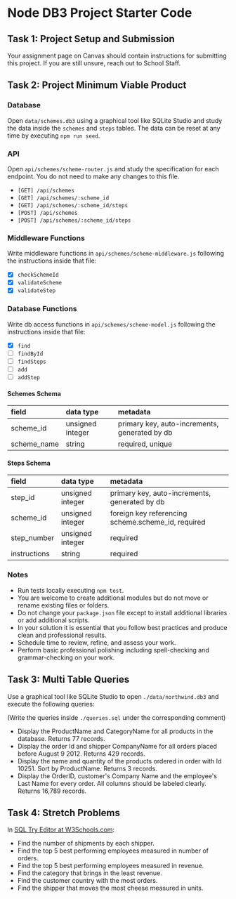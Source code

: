 # Node DB3 Project Starter Code

## Task 1: Project Setup and Submission

Your assignment page on Canvas should contain instructions for submitting this project. If you are still unsure, reach out to School Staff.

## Task 2: Project Minimum Viable Product

### Database

Open `data/schemes.db3` using a graphical tool like SQLite Studio and study the data inside the `schemes` and `steps` tables. The data can be reset at any time by executing `npm run seed`.

### API

Open `api/schemes/scheme-router.js` and study the specification for each endpoint. You do not need to make any changes to this file.

- `[GET] /api/schemes`
- `[GET] /api/schemes/:scheme_id`
- `[GET] /api/schemes/:scheme_id/steps`
- `[POST] /api/schemes`
- `[POST] /api/schemes/:scheme_id/steps`

### Middleware Functions

Write middleware functions in `api/schemes/scheme-middleware.js` following the instructions inside that file:

- [x] `checkSchemeId`
- [x] `validateScheme`
- [x] `validateStep`

### Database Functions

Write db access functions in `api/schemes/scheme-model.js` following the instructions inside that file:

- [x] `find`
- [ ] `findById`
- [ ] `findSteps`
- [ ] `add`
- [ ] `addStep`

#### Schemes Schema

| field       | data type        | metadata                                      |
| :---------- | :--------------- | :-------------------------------------------- |
| scheme_id   | unsigned integer | primary key, auto-increments, generated by db |
| scheme_name | string           | required, unique                              |

#### Steps Schema

| field        | data type        | metadata                                           |
| :----------- | :--------------- | :------------------------------------------------- |
| step_id      | unsigned integer | primary key, auto-increments, generated by db      |
| scheme_id    | unsigned integer | foreign key referencing scheme.scheme_id, required |
| step_number  | unsigned integer | required                                           |
| instructions | string           | required                                           |

### Notes

- Run tests locally executing `npm test`.
- You are welcome to create additional modules but do not move or rename existing files or folders.
- Do not change your `package.json` file except to install additional libraries or add additional scripts.
- In your solution it is essential that you follow best practices and produce clean and professional results.
- Schedule time to review, refine, and assess your work.
- Perform basic professional polishing including spell-checking and grammar-checking on your work.

## Task 3: Multi Table Queries

Use a graphical tool like SQLite Studio to open `./data/northwind.db3` and execute the following queries:

(Write the queries inside `./queries.sql` under the corresponding comment)

- Display the ProductName and CategoryName for all products in the database. Returns 77 records.
- Display the order Id and shipper CompanyName for all orders placed before August 9 2012. Returns 429 records.
- Display the name and quantity of the products ordered in order with Id 10251. Sort by ProductName. Returns 3 records.
- Display the OrderID, customer's Company Name and the employee's Last Name for every order. All columns should be labeled clearly. Returns 16,789 records.

## Task 4: Stretch Problems

In [SQL Try Editor at W3Schools.com](https://www.w3schools.com/Sql/tryit.asp?filename=trysql_select_top):

- Find the number of shipments by each shipper.
- Find the top 5 best performing employees measured in number of orders.
- Find the top 5 best performing employees measured in revenue.
- Find the category that brings in the least revenue.
- Find the customer country with the most orders.
- Find the shipper that moves the most cheese measured in units.

<!--
# Tests

[x] [0] sanity check (30 ms)
    - server.js

## [GET] /api/schemes

[x] [1] gets all the schemes from db, including schemes _without_ steps (LEFT VS. INNER JOIN !!!) (17 ms)
[x] [2] the schemes returned have a `scheme_id` key (6 ms)
[x] [3] the schemes returned have a `scheme_name` key (5 ms)
[x] [4] the schemes returned have a `number_of_steps` key (5 ms)
[x] [5] the schemes arrive sorted by `scheme_id` ascending (6 ms)
[x] [6] each scheme returned has the correct `number_of_steps` (5 ms)

## [GET] /api/schemes/:scheme\*id

[ ] [7] the scheme returned has the correct `scheme_id` \_number\* (10 ms)
[ ] [8] the scheme returned has the correct `scheme_name` (5 ms)
[ ] [9] the scheme returned has a `steps` property which is an array (5 ms)
[ ] [10] the scheme returned has an empty `steps` array if the scheme has no steps (4 ms)
[ ] [11] the scheme returned has the correct number of steps (5 ms)
[ ] [12] each step inside the scheme returned has `step_id`, `step_number` and `instructions` keys (4 ms)
[ ] [13] the steps inside the scheme returned are ordered by `step_number` ascending (8 ms)
[ ] [14] responds with 404 and proper error on non-existing `scheme_id` (9 ms)

## [GET] /api/schemes/:scheme_id/steps

[ ] [15] returns the correct number of steps for a `scheme_id` (10 ms)
[ ] [16] the steps returned are ordered by `step_number` ascending (5 ms)
[ ] [17] the steps returned have the proper `step_number`, `step_id`, `instructions` and `scheme_name` (4 ms)
[ ] [18] responds with 404 and proper error on non-existing `scheme_id` (4 ms)

## [POST] /api/schemes

[ ] [19] can create a new scheme in the database (13 ms)
[ ] [20] responds with 201 status code (4 ms)
[ ] [21] responds with the newly created scheme record (5 ms)
[ ] [22] responds with 400 and proper message on missing or bad `scheme_name` (5 ms)

## [POST] /api/schemes/:scheme_id/steps

[ ] [23] can create a new step in the database (5 ms)
[ ] [24] responds with 201 status code (4 ms)
[ ] [25] responds with the complete list of steps for the given `scheme_id` including the new one (5 ms)
[ ] [26] responds with well formed steps ordered by `step_number` ascending (4 ms)
[ ] [27] responds with 400 and proper message on missing or bad `step_number` or `instructions` (7 ms)
-->
